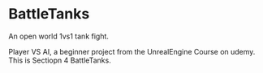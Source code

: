# BattleTanks
An open world 1vs1 tank fight.

Player VS AI, a beginner project from the UnrealEngine Course on udemy. This is Sectiopn 4 BattleTanks.

